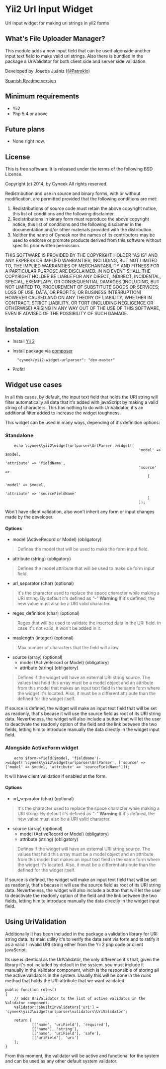 # Yii2 Url Input Widget
Url input widget for making uri strings in yii2 forms

## What's File Uploader Manager?

This module adds a new input field that can be used algonside another input text field to make valid uri strings. Also there is bundled in the package a UriValidator for both client side and server side validation.

Developed by Joseba Juániz ([@Patroklo](http://twitter.com/Patroklo))

[Spanish Readme version](https://github.com/Patroklo/yii2-widget-input-url/blob/master/README_Spanish.md)

## Minimum requirements

* Yii2
* Php 5.4 or above

## Future plans

* None right now.

## License

This is free software. It is released under the terms of the following BSD License.

Copyright (c) 2014, by Cyneek
All rights reserved.

Redistribution and use in source and binary forms, with or without
modification, are permitted provided that the following conditions
are met:
1. Redistributions of source code must retain the above copyright
   notice, this list of conditions and the following disclaimer.
2. Redistributions in binary form must reproduce the above copyright
   notice, this list of conditions and the following disclaimer in the
   documentation and/or other materials provided with the distribution.
3. Neither the name of Cyneek nor the names of its contributors
   may be used to endorse or promote products derived from this software
   without specific prior written permission.

THIS SOFTWARE IS PROVIDED BY THE COPYRIGHT HOLDER "AS IS" AND ANY
EXPRESS OR IMPLIED WARRANTIES, INCLUDING, BUT NOT LIMITED TO, THE IMPLIED
WARRANTIES OF MERCHANTABILITY AND FITNESS FOR A PARTICULAR PURPOSE ARE
DISCLAIMED. IN NO EVENT SHALL THE COPYRIGHT HOLDER BE LIABLE FOR ANY
DIRECT, INDIRECT, INCIDENTAL, SPECIAL, EXEMPLARY, OR CONSEQUENTIAL DAMAGES
(INCLUDING, BUT NOT LIMITED TO, PROCUREMENT OF SUBSTITUTE GOODS OR SERVICES;
LOSS OF USE, DATA, OR PROFITS; OR BUSINESS INTERRUPTION) HOWEVER CAUSED AND
ON ANY THEORY OF LIABILITY, WHETHER IN CONTRACT, STRICT LIABILITY, OR TORT
(INCLUDING NEGLIGENCE OR OTHERWISE) ARISING IN ANY WAY OUT OF THE USE OF THIS
SOFTWARE, EVEN IF ADVISED OF THE POSSIBILITY OF SUCH DAMAGE.

## Instalation

* Install [Yii 2](http://www.yiiframework.com/download)
* Install package via [composer](http://getcomposer.org/download/) 
		
		"cyneek/yii2-widget-urlparser": "dev-master"
		
* Profit!

## Widget use cases

In all this cases, by default, the input text field that holds the URI string will filter automatically all data that it's added with javaScript by making a valid string of characters. This has nothing to do with UriValidator, it's an additional filter added to increase the widget toughness.

This widget can be used in many ways, depending of it's definition options:

### Standalone

		
		echo \cyneek\yii2\widget\urlparser\UrlParser::widget([
																'model' => $model, 
																'attribute' => 'fieldName', 
																'source' => 
																	[
																		'model' => $model, 
																		'attribute' => 'sourceFieldName'
																	]
																]);
		

Won't have client validation, also won't inherit any form or input changes made by the developer.

#### Options

* model (ActiveRecord or Model) (obligatory)
> Defines the model that will be used to make the form input field.


* attribute (string) (obligatory)
> Defines the model attribute that will be used to make de form input field.


* url_separator (char) (optional)
> It's the character used to replace the space character while making a URI string. By default it's defined as *"-"*
> **Warning** If it's defined, the new value must also be a URI valid character.


* regex_definition (char) (optional)
> Regex that will be used to validate the inserted data in the URI field. In case it's not valid, it won't be added in it.


* maxlength (integer) (optional)
> Max number of characters that the field will allow.


* source (array) (optional)
    * model (ActiveRecord or Model) (obligatory)
    * attribute (string) (obligatory)
> Defines if the widget will have an external URI string source.
> The values that hold this array must be a model object and an attribute from this model that makes an input text field in the same form where the widget it's located. Also, it must be a different attribute than the defined for the widget itself. 

If source is defined, the widget will make an input text field that will be set as readonly, that's becase it will use the source field as root of its URI string data. Nevertheless, the widget will also include a button that will let the user to deactivate the readonly option of the field and the link between the two fields, letting him to introduce manually the data directly in the widget input field.

### Alongside ActiveForm widget

		
		echo $form->field($model, 'fieldName')->widget('\cyneek\yii2\widget\urlparser\UrlParser', ['source' => ['model' => $model, 'attribute' => 'sourceFieldName']]);
		

It will have client validation if enabled at the form.

#### Options

* url_separator (char) (optional)
> It's the character used to replace the space character while making a URI string. By default it's defined as *"-"*
> **Warning** If it's defined, the new value must also be a URI valid character.


* source (array) (optional)
    * model (ActiveRecord or Model) (obligatory)
    * attribute (string) (obligatory)
> Defines if the widget will have an external URI string source.
> The values that hold this array must be a model object and an attribute from this model that makes an input text field in the same form where the widget it's located. Also, it must be a different attribute than the defined for the widget itself. 

If source is defined, the widget will make an input text field that will be set as readonly, that's becase it will use the source field as root of its URI string data. Nevertheless, the widget will also include a button that will let the user to deactivate the readonly option of the field and the link between the two fields, letting him to introduce manually the data directly in the widget input field.

## Using UriValidation

Additionally it has been included in the package a validation library for URI string data. Its main utility it's to verify the data sent via form and to ratify it as a valid / invalid URI string either from the Yii 2 php code or client javaScript.

Its use is identical as the UrlValidator, the only difference it's that, given the library it's not included by default in the system, you must include it manually in the Validator component, which is the responsible of storing all the active validators in the system. Usually this will be done in the *rules* method that holds the URI attribute that we want validated.

	public function rules()
	{
		// adds UriValidator to the list of active validatos in the Validator component.
		Validator::$builtInValidators['uri'] = 'cyneek\yii2\widget\urlparser\validators\UriValidator';
		
		return [
				[['name', 'uriField'], 'required'],
				[['name'], 'string'],
				[['name', 'uriField'], 'safe'],
				[['uriField'], 'uri']
		];
	}

From this moment, the validator will be active and functional for the system and can be used as any other default system validator.